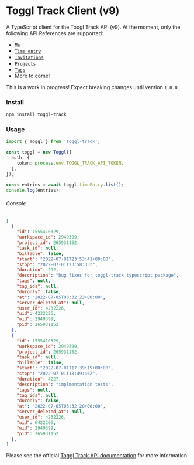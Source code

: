 # Toggl Track Client (v9)

A TypeScript client for the Toogl Track API (v9). At the moment, only the following API References are supported:

- [`Me`](https://developers.track.toggl.com/docs/api/me)
- [`Time entry`](https://developers.track.toggl.com/docs/api/time_entry)
- [`Invitations`](https://developers.track.toggl.com/docs/api/invitations)
- [`Projects`](https://developers.track.toggl.com/docs/api/projects)
- [`Tags`](https://developers.track.toggl.com/docs/api/tags)
- More to come!

This is a work in progress! Expect breaking changes until version `1.0.0`.

### Install

```bash
npm install toggl-track
```

### Usage

```typescript
import { Toggl } from 'toggl-track';

const toggl = new Toggl({
  auth: {
    token: process.env.TOGGL_TRACK_API_TOKEN,
  },
});

const entries = await toggl.timeEntry.list();
console.log(entries);
```
###### Console
```json
[
  {
    "id": 1555410329,
    "workspace_id": 2949399,
    "project_id": 265931152,
    "task_id": null,
    "billable": false,
    "start": "2022-07-01T23:53:41+00:00",
    "stop": "2022-07-01T23:58:33Z",
    "duration": 292,
    "description": "bug fixes for toggl-track typescript package",
    "tags": null,
    "tag_ids": null,
    "duronly": false,
    "at": "2022-07-05T03:32:23+00:00",
    "server_deleted_at": null,
    "user_id": 4232226,
    "uid": 4232226,
    "wid": 2949399,
    "pid": 265931152
  },
  {
    "id": 1555410329,
    "workspace_id": 2949399,
    "project_id": 265931152,
    "task_id": null,
    "billable": false,
    "start": "2022-07-01T17:39:19+00:00",
    "stop": "2022-07-01T18:49:46Z",
    "duration": 4227,
    "description": "implmentation tests",
    "tags": null,
    "tag_ids": null,
    "duronly": false,
    "at": "2022-07-05T03:32:20+00:00",
    "server_deleted_at": null,
    "user_id": 4232226,
    "uid": 6422206,
    "wid": 2949399,
    "pid": 265931152
  },
]
```

Please see the official [Toggl Track API documentation](https://developers.track.toggl.com/docs/) for more information.
